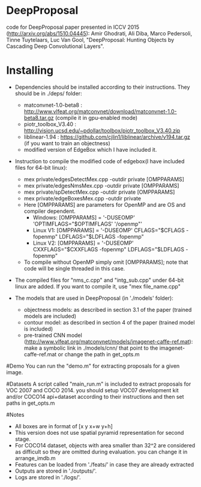# DeepProposal
code for DeepProposal paper presented in ICCV 2015 (http://arxiv.org/abs/1510.04445):
Amir Ghodrati, Ali Diba, Marco Pedersoli, Tinne Tuytelaars, Luc Van Gool, "DeepProposal: Hunting Objects by Cascading Deep Convolutional Layers".

# Installing
- Dependencies should be installed according to their instructions. They should be in ./deps/ folder:
  - matconvnet-1.0-beta8 : http://www.vlfeat.org/matconvnet/download/matconvnet-1.0-beta8.tar.gz (compile it in gpu-enabled mode)
  - piotr_toolbox_V3.40 : http://vision.ucsd.edu/~pdollar/toolbox/piotr_toolbox_V3.40.zip
  - liblinear-1.94 : https://github.com/cjlin1/liblinear/archive/v194.tar.gz (if you want to train an objectness)
  - modified version of EdgeBox which I have included it.

- Instruction to compile the modified code of edgebox(I have included files for 64-bit linux):
  - mex private/edgesDetectMex.cpp -outdir private [OMPPARAMS]
  - mex private/edgesNmsMex.cpp -outdir private [OMPPARAMS]
  - mex private/spDetectMex.cpp -outdir private [OMPPARAMS]
  - mex private/edgeBoxesMex.cpp -outdir private
  - Here [OMPPARAMS] are parameters for OpenMP and are OS and compiler dependent.
    - Windows: [OMPPARAMS] = '-DUSEOMP' 'OPTIMFLAGS="$OPTIMFLAGS' '/openmp"'
    - Linux V1: [OMPPARAMS] = '-DUSEOMP' CFLAGS="\$CFLAGS -fopenmp" LDFLAGS="\$LDFLAGS -fopenmp"
    - Linux V2: [OMPPARAMS] = '-DUSEOMP' CXXFLAGS="\$CXXFLAGS -fopenmp" LDFLAGS="\$LDFLAGS -fopenmp"
  - To compile without OpenMP simply omit [OMPPARAMS]; note that code will be single threaded in this case.

- The compiled files for "nms_c.cpp" and "intg_sub.cpp" under 64-bit linux are added. If you want to compile it, use "mex file_name.cpp"

- The models that are used in DeepProposal (in './models' folder):
  - objectness models: as described in section 3.1 of the paper (trained models are included)
  - contour model: as described in section 4 of the paper (trained model is included)
  - pre-trained CNN model (http://www.vlfeat.org/matconvnet/models/imagenet-caffe-ref.mat): make a symbolic link in ./models/cnn/ that point to the imagenet-caffe-ref.mat or change the path in get_opts.m

#Demo
You can run the "demo.m" for extracting proposals for a given image.

#Datasets
A script called "main_run.m" is included to extract proposals for VOC 2007 and COCO 2014. you should setup VOC07 development kit and/or COCO14 api+dataset according to their instructions and then set paths in get_opts.m

#Notes
- All boxes are in format of [x y x+w y+h]
- This version does not use spatial pyramid representation for second stage.
- For COCO14 dataset, objects with area smaller than 32^2 are considered as difficult so they are omitted during evaluation. you can change it in arrange_imdb.m
- Features can be loaded from './feats/' in case they are already extracted
- Outputs are stored in './outputs/'.
- Logs are stored in './logs/'.
